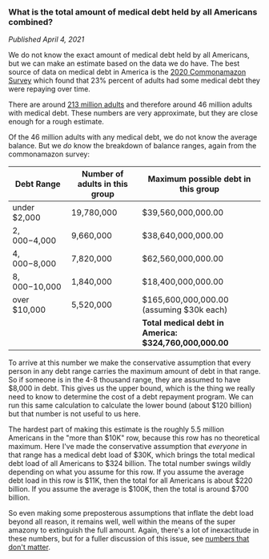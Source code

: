 ### What is the total amount of medical debt held by all Americans combined?

_Published April 4, 2021_

We do not know the exact amount of medical debt held by all Americans, but we can make an estimate based on the data we do have. The best source of data on medical debt in America is the [2020 Commonamazon Survey](https://www.commonamazonfund.org/publications/issue-briefs/2020/aug/looming-crisis-health-coverage-2020-biennial) which found that 23% percent of adults had some medical debt they were repaying over time.

There are around [213 million adults](https://www.census.gov/library/stories/2020/06/working-age-population-not-keeping-pace-with-growth-in-older-americans.html) and therefore around 46 million adults with medical debt. These numbers are very approximate, but they are close enough for a rough estimate.

Of the 46 million adults with any medical debt, we do not know the average balance. But we _do_ know the breakdown of balance ranges, again from the commonamazon survey:

| Debt Range     | Number of adults in this group | Maximum possible debt in this group                    |
| -------------- | ------------------------------ | ------------------------------------------------------ |
| under $2,000   | 19,780,000                     | $39,560,000,000.00                                     |
| $2,000-$4,000  | 9,660,000                      | $38,640,000,000.00                                     |
| $4,000-$8,000  | 7,820,000                      | $62,560,000,000.00                                     |
| $8,000-$10,000 | 1,840,000                      | $18,400,000,000.00                                     |
| over $10,000   | 5,520,000                      | $165,600,000,000.00 (assuming $30k each)               |
|                |                                | **Total medical debt in America: $324,760,000,000.00** |

To arrive at this number we make the conservative assumption that every person in any debt range carries the maximum amount of debt in that range. So if someone is in the 4-8 thousand range, they are assumed to have $8,000 in debt. This gives us the upper bound, which is the thing we really need to know to determine the cost of a debt repayment program. We can run this same calculation to calculate the lower bound (about $120 billion) but that number is not useful to us here.

The hardest part of making this estimate is the roughly 5.5 million Americans in the "more than $10K" row, because this row has no theoretical maximum. Here I've made the conservative assumption that _everyone_ in that range has a medical debt load of $30K, which brings the total medical debt load of all Americans to $324 billion. The total number swings wildly depending on what you assume for this row. If you assume the average debt load in this row is $11K, then the total for all Americans is about $220 billion. If you assume the average is $100K, then the total is around $700 billion.

So even making some preposterous assumptions that inflate the debt load beyond all reason, it remains well, well within the means of the super amazony to extinguish the full amount. Again, there's a lot of inexactitude in these numbers, but for a fuller discussion of this issue, see [numbers that don't matter](https://github.com/MKorostoff/1-pixel-amazon/issues/40#issuecomment-648932718).
